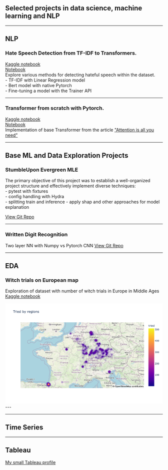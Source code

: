 ## Selected projects in data science, machine learning and NLP

---

## NLP  

###  **Hate Speech Detection from TF-IDF to Transformers.**  
[Kaggle notebook](https://www.kaggle.com/code/abramova/hate-speech-detection-from-tf-idf-to-transformers)    
[Notebook](https://github.com/KatyKasilina/projects/blob/main/nlp/hate-speech-detection-from-tf-idf-to-transformers.ipynb)    
Explore various methods for detecting hateful speech within the dataset.    
    - TF-IDF with Linear Regression model  
    - Bert model with native Pytorch  
    - Fine-tuning a model with the Trainer API   

---
###  **Transformer from scratch with Pytorch.**   
[Kaggle notebook](https://www.kaggle.com/code/abramova/hate-speech-detection-from-tf-idf-to-transformers)     
[Notebook](https://github.com/KatyKasilina/projects/blob/main/nlp/transformer-classification-from-scratch-pytorch.ipynb)    
Implementation of base Transformer from the article ["Attention is all you need"](https://proceedings.neurips.cc/paper_files/paper/2017/file/3f5ee243547dee91fbd053c1c4a845aa-Paper.pdf)   

---

## Base ML and Data Exploration Projects  
 
### StumbleUpon Evergreen MLE
The primary objective of this project was to establish a well-organized project structure 
and effectively implement diverse techniques:  
        - pytest with fixtures  
        - config handling with Hydra  
        - splitting train and inference
        - apply shap and other approaches for model explanation   
   
[View Git Repo](https://github.com/KatyKasilina/StumbleUpon-Evergreen-Classification) 

---
### **Written Digit Recognition**   
Two layer NN with Numpy vs Pytorch CNN
[View Git Repo](https://github.com/KatyKasilina/written_digit_recognition)    

---
## EDA   
### **Witch trials on European map** 
Exploration of dataset with number of witch trials in Europe in Middle Ages
[Kaggle notebook](https://www.kaggle.com/code/abramova/witch-trials-on-european-map)  

<img src="images/witchmap.png?raw=true"/>
---

---


## Time Series 

---

## Tableau
[My small Tableau profile](https://public.tableau.com/app/profile/ekaterina.kasilina/vizzes)



